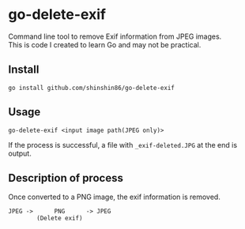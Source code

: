 # go-delete-exif
Command line tool to remove Exif information from JPEG images.  
This is code I created to learn Go and may not be practical.

## Install

```
go install github.com/shinshin86/go-delete-exif
```

## Usage

```
go-delete-exif <input image path(JPEG only)>
```

If the process is successful, a file with `_exif-deleted.JPG` at the end is output.

## Description of process
Once converted to a PNG image, the exif information is removed.

```
JPEG ->      PNG      -> JPEG
        (Delete exif)
```